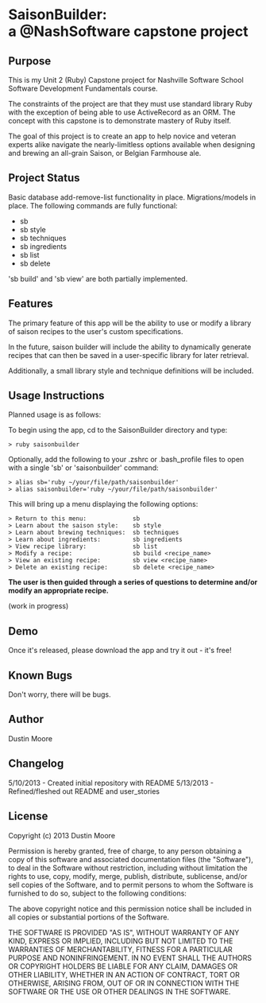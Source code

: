 SaisonBuilder: <br /> a @NashSoftware capstone project
======================================================

Purpose
-------
This is my Unit 2 (Ruby) Capstone project for Nashville Software School Software Development Fundamentals course.

The constraints of the project are that they must use standard library Ruby with the exception of being able to use ActiveRecord as an ORM. The concept with this capstone is to demonstrate mastery of Ruby itself.

The goal of this project is to create an app to help novice and veteran experts alike navigate the nearly-limitless options available when designing and brewing an all-grain Saison, or Belgian Farmhouse ale.

Project Status
--------------
Basic database add-remove-list functionality in place.
Migrations/models in place.
The following commands are fully functional:

* sb
* sb style
* sb techniques
* sb ingredients
* sb list
* sb delete

'sb build' and 'sb view' are both partially implemented.

Features
--------
The primary feature of this app will be the ability to use or modify a library of saison recipes to the user's custom specifications.

In the future, saison builder will include the ability to dynamically generate recipes that can then be saved in a user-specific library for later retrieval.

Additionally, a small library style and technique definitions will be included.

Usage Instructions
------------------
Planned usage is as follows:

To begin using the app, cd to the SaisonBuilder directory and type:

    > ruby saisonbuilder

Optionally, add the following to your .zshrc or .bash_profile files to open
with a single 'sb' or 'saisonbuilder' command:

    > alias sb='ruby ~/your/file/path/saisonbuilder'
    > alias saisonbuilder='ruby ~/your/file/path/saisonbuilder'

This will bring up a menu displaying the following options:

    > Return to this menu:             sb
    > Learn about the saison style:    sb style
    > Learn about brewing techniques:  sb techniques
    > Learn about ingredients:         sb ingredients
    > View recipe library:             sb list
    > Modify a recipe:                 sb build <recipe_name>
    > View an existing recipe:         sb view <recipe_name>
    > Delete an existing recipe:       sb delete <recipe_name>

**The user is then guided through a series of questions to determine and/or modify an appropriate recipe.**

(work in progress)

Demo
----
Once it's released, please download the app and try it out - it's free!

Known Bugs
----------
Don't worry, there will be bugs.

Author
------
Dustin Moore

Changelog
---------

5/10/2013 - Created initial repository with README
5/13/2013 - Refined/fleshed out README and user_stories

License
-------
Copyright (c) 2013 Dustin Moore

Permission is hereby granted, free of charge, to any person obtaining a copy
of this software and associated documentation files (the "Software"), to deal
in the Software without restriction, including without limitation the rights
to use, copy, modify, merge, publish, distribute, sublicense, and/or sell
copies of the Software, and to permit persons to whom the Software is
furnished to do so, subject to the following conditions:

The above copyright notice and this permission notice shall be included in
all copies or substantial portions of the Software.

THE SOFTWARE IS PROVIDED "AS IS", WITHOUT WARRANTY OF ANY KIND, EXPRESS OR
IMPLIED, INCLUDING BUT NOT LIMITED TO THE WARRANTIES OF MERCHANTABILITY,
FITNESS FOR A PARTICULAR PURPOSE AND NONINFRINGEMENT. IN NO EVENT SHALL THE
AUTHORS OR COPYRIGHT HOLDERS BE LIABLE FOR ANY CLAIM, DAMAGES OR OTHER
LIABILITY, WHETHER IN AN ACTION OF CONTRACT, TORT OR OTHERWISE, ARISING FROM,
OUT OF OR IN CONNECTION WITH THE SOFTWARE OR THE USE OR OTHER DEALINGS IN
THE SOFTWARE.
